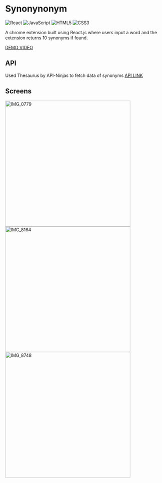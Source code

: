 # Synonynonym

![React](https://img.shields.io/badge/React-20232A?style=for-the-badge&logo=react&logoColor=61DAFB)
![JavaScript](https://img.shields.io/badge/JavaScript-F7DF1E?style=for-the-badge&logo=javascript&logoColor=black)
![HTML5](https://img.shields.io/badge/HTML5-E34F26?style=for-the-badge&logo=html5&logoColor=white)
![CSS3](https://img.shields.io/badge/CSS3-1572B6?style=for-the-badge&logo=css3&logoColor=white)

A chrome extension built using React.js where users input a word and the extension returns 10 synonyms if found. 

[DEMO VIDEO](https://github.com/user-attachments/assets/55b5867c-f4c2-4706-af94-93e161eb32cf)

## API 

Used Thesaurus by API-Ninjas to fetch data of synonyms 
[API LINK](https://rapidapi.com/apininjas/api/thesaurus-by-api-ninjas/playground/apiendpoint_580eb0e1-6499-4c6c-b293-2893e47af0b8)


## Screens 

<img width="400" alt="IMG_0779" src="https://github.com/user-attachments/assets/09f43ba3-2003-4717-b527-2f97ee05de35"/>

<img width="400" alt="IMG_8164" src="https://github.com/user-attachments/assets/292d7e48-c41f-4677-ac33-5bac4ef17f2d"/>

<img width="400" alt="IMG_8748" src="https://github.com/user-attachments/assets/4937910d-ddb3-43e5-8562-b7e9221a640a"/>


